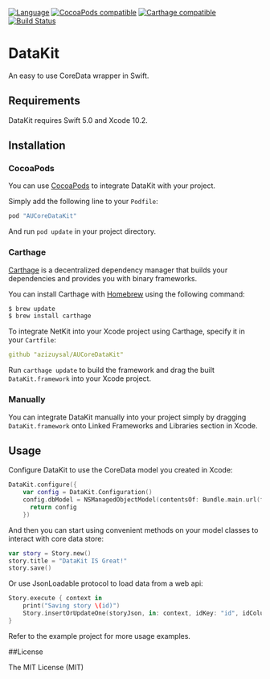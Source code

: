 [![Language](https://img.shields.io/badge/Swift-5.0-orange.svg)](http://swift.org)
[![CocoaPods compatible](https://img.shields.io/badge/CocoaPods-compatible-brightgreen.svg)](https://cocoapods.org)
[![Carthage compatible](https://img.shields.io/badge/Carthage-compatible-4BC51D.svg?style=flat)](https://github.com/Carthage/Carthage)
[![Build Status](https://travis-ci.org/azizuysal/AUCoreDataKit.svg?branch=master)](https://travis-ci.org/azizuysal/AUCoreDataKit)

# DataKit

An easy to use CoreData wrapper in Swift.

## Requirements

DataKit requires Swift 5.0 and Xcode 10.2.

## Installation

### CocoaPods

You can use [CocoaPods](https://cocoapods.org) to integrate DataKit with your project.

Simply add the following line to your `Podfile`:
```ruby
pod "AUCoreDataKit"
```

And run `pod update` in your project directory.

### Carthage

[Carthage](https://github.com/Carthage/Carthage) is a decentralized dependency manager that builds your dependencies and provides you with binary frameworks.

You can install Carthage with [Homebrew](http://brew.sh/) using the following command:

```bash
$ brew update
$ brew install carthage
```

To integrate NetKit into your Xcode project using Carthage, specify it in your `Cartfile`:

```yaml
github "azizuysal/AUCoreDataKit"
```

Run `carthage update` to build the framework and drag the built `DataKit.framework` into your Xcode project.

### Manually

You can integrate DataKit manually into your project simply by dragging `DataKit.framework` onto Linked Frameworks and Libraries section in Xcode.

## Usage

Configure DataKit to use the CoreData model you created in Xcode:

```swift
DataKit.configure({
    var config = DataKit.Configuration()
    config.dbModel = NSManagedObjectModel(contentsOf: Bundle.main.url(forResource: "DataModel", withExtension: "momd")!)!
      return config
    })
```

And then you can start using convenient methods on your model classes to interact with core data store:

```swift
var story = Story.new()
story.title = "DataKit IS Great!"
story.save()
```

Or use JsonLoadable protocol to load data from a web api:

```swift
Story.execute { context in
    print("Saving story \(id)")
    Story.insertOrUpdateOne(storyJson, in: context, idKey: "id", idColumn: "storyId", idType: Int32.self)
}
```

Refer to the example project for more usage examples.

##License

The MIT License (MIT)
